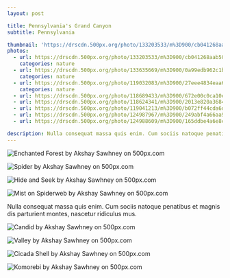 ```yaml
---
layout: post

title: Pennsylvania's Grand Canyon
subtitle: Pennsylvania

thumbnail: 'https://drscdn.500px.org/photo/133203533/m%3D900/cb041268aab5023d588e7481cd926648'
photos: 
  - url: https://drscdn.500px.org/photo/133203533/m%3D900/cb041268aab5023d588e7481cd926648
    categories: nature
  - url: https://drscdn.500px.org/photo/133635669/m%3D900/0a99edb962c1bf6ba432cd00b91dbe60
    categories: nature
  - url: https://drscdn.500px.org/photo/119032083/m%3D900/27eee4834eaa67b778b8ef2c2c986d76
    categories: nature
  - url: https://drscdn.500px.org/photo/118689433/m%3D900/672e00c0ca10e0c72af1d91abd526b8c
  - url: https://drscdn.500px.org/photo/118624341/m%3D900/2013e820a3684e2b115e4ca00258bd98
  - url: https://drscdn.500px.org/photo/119041213/m%3D900/b072ff44cda6d4bc4c77e836a91f8c04
  - url: https://drscdn.500px.org/photo/124987967/m%3D900/249abf4a66aa9d21a59450cc5cc99aa7
  - url: https://drscdn.500px.org/photo/124988609/m%3D900/165ddbe4a6e8c54d68685a508b535347

description: Nulla consequat massa quis enim. Cum sociis natoque penatibus et magnis dis parturient montes, nascetur ridiculus mus. Massa quis enim cum sociis natoque penatibus et magnis.
---
```


<div class='pixels-photo'>
    <img src='https://drscdn.500px.org/photo/133203533/m%3D900/cb041268aab5023d588e7481cd926648' alt='Enchanted Forest by Akshay Sawhney on 500px.com'>
  <a href='https://500px.com/photo/133203533/enchanted-forest-by-akshay-sawhney' alt='Enchanted Forest by Akshay Sawhney on 500px.com'></a>
</div>
<script type='text/javascript' src='https://500px.com/embed.js'></script>

<div class='pixels-photo'>
  <p>
    <img src='https://drscdn.500px.org/photo/133635669/m%3D900/0a99edb962c1bf6ba432cd00b91dbe60' alt='Spider by Akshay Sawhney on 500px.com'>
  </p>
  <a href='https://500px.com/photo/133635669/spider-by-akshay-sawhney' alt='Spider by Akshay Sawhney on 500px.com'></a>
</div>
<script type='text/javascript' src='https://500px.com/embed.js'></script>

<div class='pixels-photo'>
  <p>
    <img src='https://drscdn.500px.org/photo/119032083/m%3D900/27eee4834eaa67b778b8ef2c2c986d76' alt='Hide and Seek by Akshay Sawhney on 500px.com'>
  </p>
  <a href='https://500px.com/photo/119032083/hide-and-seek-by-akshay-sawhney' alt='Hide and Seek by Akshay Sawhney on 500px.com'></a>
</div>
<script type='text/javascript' src='https://500px.com/embed.js'></script>

<div class='pixels-photo'>
  <p>
    <img src='https://drscdn.500px.org/photo/118689433/m%3D900/672e00c0ca10e0c72af1d91abd526b8c' alt='Mist on Spiderweb by Akshay Sawhney on 500px.com'>
  </p>
  <a href='https://500px.com/photo/118689433/mist-on-spiderweb-by-akshay-sawhney' alt='Mist on Spiderweb by Akshay Sawhney on 500px.com'></a>
</div>
<script type='text/javascript' src='https://500px.com/embed.js'></script>
Nulla consequat massa quis enim. Cum sociis natoque penatibus et magnis dis parturient montes, nascetur ridiculus mus.

<div class='pixels-photo'>
  <p>
    <img src='https://drscdn.500px.org/photo/118624341/m%3D900/2013e820a3684e2b115e4ca00258bd98' alt='Candid by Akshay Sawhney on 500px.com'>
  </p>
  <a href='https://500px.com/photo/118624341/candid-by-akshay-sawhney' alt='Candid by Akshay Sawhney on 500px.com'></a>
</div>
<script type='text/javascript' src='https://500px.com/embed.js'></script>

<div class='pixels-photo'>
  <p>
    <img src='https://drscdn.500px.org/photo/119041213/m%3D900/b072ff44cda6d4bc4c77e836a91f8c04' alt='Valley by Akshay Sawhney on 500px.com'>
  </p>
  <a href='https://500px.com/photo/119041213/valley-by-akshay-sawhney' alt='Valley by Akshay Sawhney on 500px.com'></a>
</div>
<script type='text/javascript' src='https://500px.com/embed.js'></script>

<div class='pixels-photo'>
  <p>
    <img src='https://drscdn.500px.org/photo/124987967/m%3D900/249abf4a66aa9d21a59450cc5cc99aa7' alt='Cicada Shell by Akshay Sawhney on 500px.com'>
  </p>
  <a href='https://500px.com/photo/124987967/cicada-shell-by-akshay-sawhney' alt='Cicada Shell by Akshay Sawhney on 500px.com'></a>
</div>
<script type='text/javascript' src='https://500px.com/embed.js'></script>

<div class='pixels-photo'>
  <p>
    <img src='https://drscdn.500px.org/photo/124988609/m%3D900/165ddbe4a6e8c54d68685a508b535347' alt='Komorebi by Akshay Sawhney on 500px.com'>
  </p>
  <a href='https://500px.com/photo/124988609/komorebi-by-akshay-sawhney' alt='Komorebi by Akshay Sawhney on 500px.com'></a>
</div>
<script type='text/javascript' src='https://500px.com/embed.js'></script>


